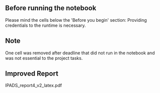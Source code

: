 ## Before running the notebook
Please mind the cells below the 'Before you begin' section: Providing credentials to the runtime is necessary.
## Note
One cell was removed after deadline that did not run in the notebook and was not essential to the project tasks.
## Improved Report
IPADS\_report4\_v2\_latex.pdf